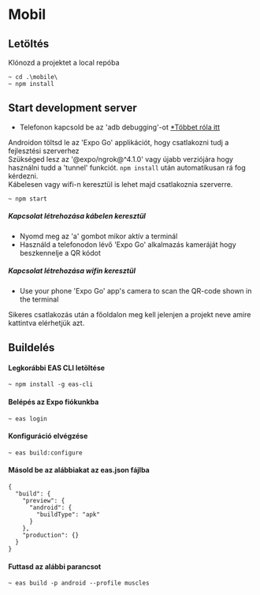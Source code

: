 # Mobil


## Letöltés

Klónozd a projektet a local repóba
    
    ~ cd .\mobile\
    ~ npm install

## Start development server

+ Telefonon kapcsold be az 'adb debugging'-ot [*Többet róla itt](https://developer.android.com/tools/adb#Enabling)

Androidon töltsd le az 'Expo Go' applikációt, hogy csatlakozni tudj a fejlesztési szerverhez  
Szükséged lesz az '@expo/ngrok@^4.1.0' vagy újabb verziójára hogy használni tudd a 'tunnel' funkciót. `npm install` után automatikusan rá fog kérdezni.  
Kábelesen vagy wifi-n keresztül is lehet majd csatlakoznia  szerverre.

    ~ npm start
        
##### Kapcsolat létrehozása kábelen keresztül
+ Nyomd meg az 'a' gombot mikor aktív a terminál
+ Használd a  telefonodon lévő 'Expo Go' alkalmazás kameráját hogy beszkennelje a QR kódot 

##### Kapcsolat létrehozása wifin keresztül
+ Use your phone 'Expo Go' app's camera to scan the QR-code shown in the terminal   

Sikeres csatlakozás után a főoldalon meg kell jelenjen a projekt neve amire kattintva elérhetjük azt.

## Buildelés

#### Legkorábbi EAS CLI letöltése

    ~ npm install -g eas-cli

#### Belépés az Expo fiókunkba

    ~ eas login

#### Konfiguráció elvégzése

    ~ eas build:configure

#### Másold be az alábbiakat az eas.json fájlba

```
{
  "build": {
    "preview": {
      "android": {
        "buildType": "apk"
      }
    },
    "production": {}
  }
}

``` 
#### Futtasd az alábbi parancsot

    ~ eas build -p android --profile muscles

